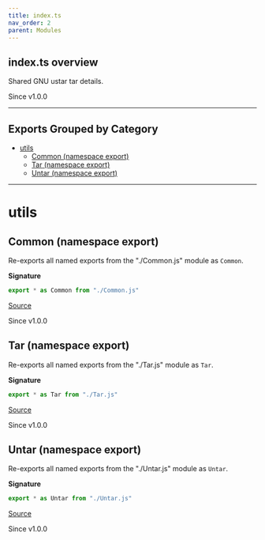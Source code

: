 ```yaml
---
title: index.ts
nav_order: 2
parent: Modules
---
```


## index.ts overview

Shared GNU ustar tar details.

Since v1.0.0

---

## Exports Grouped by Category

- [utils](#utils)
  - [Common (namespace export)](#common-namespace-export)
  - [Tar (namespace export)](#tar-namespace-export)
  - [Untar (namespace export)](#untar-namespace-export)

---

# utils

## Common (namespace export)

Re-exports all named exports from the "./Common.js" module as `Common`.

**Signature**

```ts
export * as Common from "./Common.js"
```

[Source](https://github.com/leonitousconforti/eftar/tree/main/src/index.ts#L6)

Since v1.0.0

## Tar (namespace export)

Re-exports all named exports from the "./Tar.js" module as `Tar`.

**Signature**

```ts
export * as Tar from "./Tar.js"
```

[Source](https://github.com/leonitousconforti/eftar/tree/main/src/index.ts#L13)

Since v1.0.0

## Untar (namespace export)

Re-exports all named exports from the "./Untar.js" module as `Untar`.

**Signature**

```ts
export * as Untar from "./Untar.js"
```

[Source](https://github.com/leonitousconforti/eftar/tree/main/src/index.ts#L20)

Since v1.0.0
